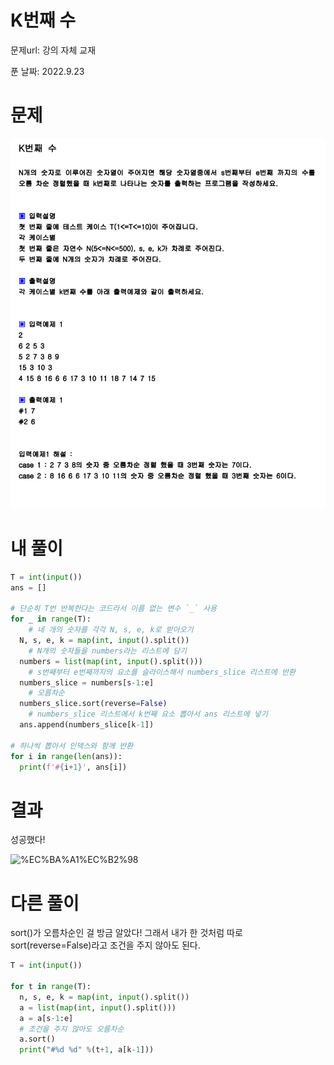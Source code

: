 # K번째 수

문제url: 강의 자체 교재

푼 날짜: 2022.9.23

# 문제

<img src="강의문제Image\k번째 수.png" alt="k번째 수 문제 이미지">

# 내 풀이

```python
T = int(input())
ans = []

# 단순히 T번 반복한다는 코드라서 이름 없는 변수 `_` 사용
for _ in range(T):
	# 네 개의 숫자를 각각 N, s, e, k로 받아오기
  N, s, e, k = map(int, input().split())
	# N개의 숫자들을 numbers라는 리스트에 담기
  numbers = list(map(int, input().split()))
	# s번째부터 e번째까지의 요소를 슬라이스해서 numbers_slice 리스트에 반환
  numbers_slice = numbers[s-1:e]
	# 오름차순
  numbers_slice.sort(reverse=False)
	# numbers_slice 리스트에서 k번째 요소 뽑아서 ans 리스트에 넣기
  ans.append(numbers_slice[k-1])

# 하나씩 뽑아서 인덱스와 함께 반환
for i in range(len(ans)):
  print(f'#{i+1}', ans[i])
```

# 결과

성공했다!

![%EC%BA%A1%EC%B2%98](https://user-images.githubusercontent.com/101965666/191985137-1f8cd371-b519-452a-903e-1875cc3475cd.png)


# 다른 풀이

sort()가 오름차순인 걸 방금 알았다! 그래서 내가 한 것처럼 따로 sort(reverse=False)라고 조건을 주지 않아도 된다.

```python
T = int(input())

for t in range(T):
  n, s, e, k = map(int, input().split())
  a = list(map(int, input().split()))
  a = a[s-1:e]
  # 조건을 주지 않아도 오름차순
  a.sort()
  print("#%d %d" %(t+1, a[k-1]))
```